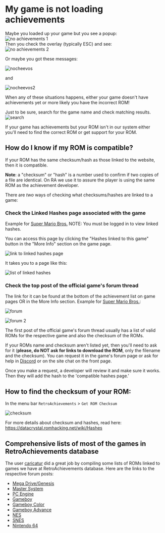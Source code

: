 # My game is not loading achievements

Maybe you loaded up your game but you see a popup:  
![no achievements 1](/support/images-notloading/docsnotloading1.jpg)  
Then you check the overlay (typically ESC) and see:  
![no achievements 2](/support/images-notloading/docsnotloading2.png)

Or maybe you got these messages:

![nocheevos](/support/images-notloading/docsnotloading3.png)

and

![nocheevos2](/support/images-notloading/docsnotloading4.png)

When any of these situations happens, either your game doesn't have achievements yet or more likely you have the incorrect ROM!

Just to be sure, search for the game name and check matching results.  
![search](/support/images-notloading/old-search-bar.png)

If your game has achievements but your ROM isn't in our system either you'll need to find the correct ROM or get support for your ROM.

## How do I know if my ROM is compatible?

If your ROM has the same checksum/hash as those linked to the website, then it is compatible.

**Note**: a "checksum" or "hash" is a number used to confirm if two copies of a file are identical. On RA we use it to assure the player is using the same ROM as the achievement developer.

There are *two* ways of checking what checksums/hashes are linked to a game:

### Check the Linked Hashes page associated with the game

Example for [Super Mario Bros.](https://retroachievements.org/linkedhashes.php?g=1446)
NOTE: You must be logged in to view linked hashes.

You can access this page by clicking the "Hashes linked to this game" button in the "More Info" section on the game page.

![link to linked hashes page](/support/images-notloading/old-link-to-hash-page.png)

It takes you to a page like this:

![list of linked hashes](/support/images-notloading/old-hash-list.png)



### Check the top post of the official game's forum thread

The link for it can be found at the bottom of the achievement list on game pages OR in the More Info section. Example for [Super Mario Bros.](https://retroachievements.org/viewtopic.php?t=282&c=2233):

![forum](/support/images-notloading/view-forum.png)

![forum 2](/support/images-notloading/view-forum-2.png)

The first post of the official game's forum thread usually has a list of valid ROMs for the respective game and also the checksum of the ROMs. 

If your ROMs name and checksum aren't listed yet, then you'll need to ask for it (**please, do NOT ask for links to download the ROM**, only the filename and the checksum). You can request it in the game's forum page or ask for help in [Discord](https://discord.gg/dq2E4hE) or on the site chat on the front page.

Once you make a request, a developer will review it and make sure it works. Then they will add the hash to the 'compatible hashes page.' 

## How to find the checksum of your ROM:

In the menu bar `RetroAchievements` > `Get ROM Checksum`

![checksum](/support/images-notloading/get-checksum.png)

For more details about checksum and hashes, read here: https://datacrystal.romhacking.net/wiki/Hashes

## Comprehensive lists of most of the games in RetroAchievements database

The user [caricatur](https://retroachievements.org/User/caricatur) did a great job by compiling some lists of ROMs linked to games we have at RetroAchievements database. Here are the links to the respective forum posts:

- [Mega Drive/Genesis](https://retroachievements.org/viewtopic.php?t=6413)
- [Master System](https://retroachievements.org/viewtopic.php?t=6436)
- [PC Engine](https://retroachievements.org/viewtopic.php?t=6409)
- [Gameboy](https://retroachievements.org/viewtopic.php?t=6422)
- [Gameboy Color](https://retroachievements.org/viewtopic.php?t=6424)
- [Gameboy Advance](https://retroachievements.org/viewtopic.php?t=6435)
- [NES](https://retroachievements.org/viewtopic.php?t=6606)
- [SNES](https://retroachievements.org/viewtopic.php?t=6442)
- [Nintendo 64](https://retroachievements.org/viewtopic.php?t=6416)